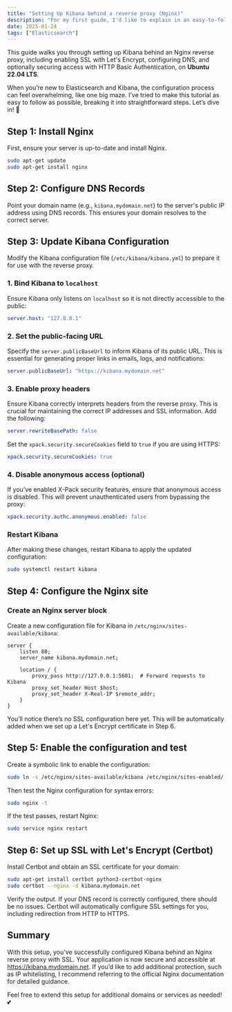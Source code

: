 ```yaml
---
title: "Setting Up Kibana behind a reverse proxy (Nginx)"
description: "For my first guide, I'd like to explain in an easy-to-follow manner how to set up Kibana to work behind a reverse proxy, specifically Nginx."
date: 2025-01-24
tags: ["Elasticsearch"]
---
```


This guide walks you through setting up Kibana behind an Nginx reverse proxy, including enabling SSL with Let's Encrypt, configuring DNS, and optionally securing access with HTTP Basic Authentication, on **Ubuntu 22.04 LTS**.

When you’re new to Elasticsearch and Kibana, the configuration process can feel overwhelming, like one big maze. I’ve tried to make this tutorial as easy to follow as possible, breaking it into straightforward steps. Let’s dive in! 🦦

## Step 1: Install Nginx

First, ensure your server is up-to-date and install Nginx.

```bash
sudo apt-get update
sudo apt-get install nginx
```

## Step 2: Configure DNS Records

Point your domain name (e.g., `kibana.mydomain.net`) to the server's public IP address using DNS records. This ensures your domain resolves to the correct server.

## Step 3: Update Kibana Configuration

Modify the Kibana configuration file (`/etc/kibana/kibana.yml`) to prepare it for use with the reverse proxy.

### 1. **Bind Kibana to `localhost`**
Ensure Kibana only listens on `localhost` so it is not directly accessible to the public:

```yaml
server.host: "127.0.0.1"
```

### 2. **Set the public-facing URL**
Specify the `server.publicBaseUrl` to inform Kibana of its public URL. This is essential for generating proper links in emails, logs, and notifications:

```yaml
server.publicBaseUrl: "https://kibana.mydomain.net"
```

### 3. **Enable proxy headers**
Ensure Kibana correctly interprets headers from the reverse proxy. This is crucial for maintaining the correct IP addresses and SSL information. Add the following:

```yaml
server.rewriteBasePath: false
```

Set the `xpack.security.secureCookies` field to `true` if you are using HTTPS:

```yaml
xpack.security.secureCookies: true
```

### 4. **Disable anonymous access (optional)**
If you’ve enabled X-Pack security features, ensure that anonymous access is disabled. This will prevent unauthenticated users from bypassing the proxy:

```yaml
xpack.security.authc.anonymous.enabled: false
```

### Restart Kibana
After making these changes, restart Kibana to apply the updated configuration:

```bash
sudo systemctl restart kibana
```

## Step 4: Configure the Nginx site

### Create an Nginx server block

Create a new configuration file for Kibana in `/etc/nginx/sites-available/kibana`:

```nginx
server {
    listen 80;
    server_name kibana.mydomain.net;

    location / {
        proxy_pass http://127.0.0.1:5601;  # Forward requests to Kibana
        proxy_set_header Host $host;
        proxy_set_header X-Real-IP $remote_addr;
    }
}
```

You’ll notice there’s no SSL configuration here yet. This will be automatically added when we set up a Let's Encrypt certificate in Step 6.

## Step 5: Enable the configuration and test

Create a symbolic link to enable the configuration:

```bash
sudo ln -s /etc/nginx/sites-available/kibana /etc/nginx/sites-enabled/
```

Then test the Nginx configuration for syntax errors:

```bash
sudo nginx -t
```

If the test passes, restart Nginx:

```bash
sudo service nginx restart
```

## Step 6: Set up SSL with Let's Encrypt (Certbot)

Install Certbot and obtain an SSL certificate for your domain:

```bash
sudo apt-get install certbot python3-certbot-nginx
sudo certbot --nginx -d kibana.mydomain.net
```

Verify the output. If your DNS record is correctly configured, there should be no issues. Certbot will automatically configure SSL settings for you, including redirection from HTTP to HTTPS.

## Summary

With this setup, you've successfully configured Kibana behind an Nginx reverse proxy with SSL. Your application is now secure and accessible at https://kibana.mydomain.net. If you’d like to add additional protection, such as IP whitelisting, I recommend referring to the official Nginx documentation for detailed guidance.

Feel free to extend this setup for additional domains or services as needed! 💕
